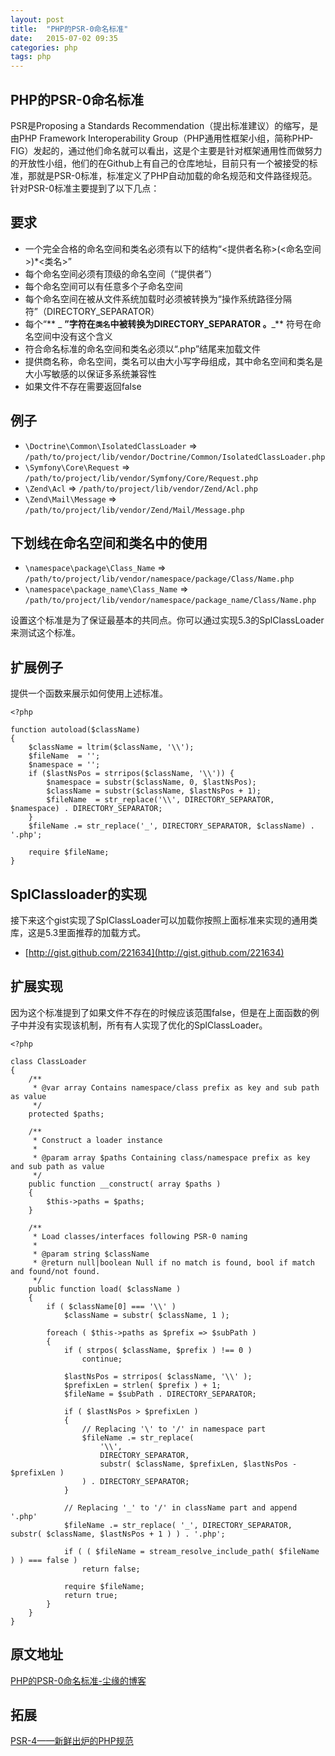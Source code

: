 ```yaml
---
layout: post
title:  "PHP的PSR-0命名标准"
date:   2015-07-02 09:35
categories: php
tags: php
---
```

PHP的PSR-0命名标准
------------------

PSR是Proposing a Standards Recommendation（提出标准建议）的缩写，是由PHP Framework Interoperability Group（PHP通用性框架小组，简称PHP-FIG）发起的，通过他们命名就可以看出，这是个主要是针对框架通用性而做努力的开放性小组，他们的在Github上有自己的仓库地址，目前只有一个被接受的标准，那就是PSR-0标准，标准定义了PHP自动加载的命名规范和文件路径规范。 针对PSR-0标准主要提到了以下几点：

要求
----

- 一个完全合格的命名空间和类名必须有以下的结构“\<提供者名称>\(<命名空间>\)*<类名>”
- 每个命名空间必须有顶级的命名空间（“提供者”）
- 每个命名空间可以有任意多个子命名空间
- 每个命名空间在被从文件系统加载时必须被转换为“操作系统路径分隔符”（DIRECTORY_SEPARATOR）
- 每个“** _ **”字符在`类名`中被转换为DIRECTORY_SEPARATOR 。**_** 符号在命名空间中没有这个含义
- 符合命名标准的命名空间和类名必须以“.php”结尾来加载文件
- 提供商名称，命名空间，类名可以由大小写字母组成，其中命名空间和类名是大小写敏感的以保证多系统兼容性
- 如果文件不存在需要返回false

例子
----

* `\Doctrine\Common\IsolatedClassLoader` => `/path/to/project/lib/vendor/Doctrine/Common/IsolatedClassLoader.php`
* `\Symfony\Core\Request` => `/path/to/project/lib/vendor/Symfony/Core/Request.php`
* `\Zend\Acl` => `/path/to/project/lib/vendor/Zend/Acl.php`
* `\Zend\Mail\Message` => `/path/to/project/lib/vendor/Zend/Mail/Message.php`

下划线在命名空间和类名中的使用
------------------------------

* `\namespace\package\Class_Name` => `/path/to/project/lib/vendor/namespace/package/Class/Name.php`
* `\namespace\package_name\Class_Name` => `/path/to/project/lib/vendor/namespace/package_name/Class/Name.php`

设置这个标准是为了保证最基本的共同点。你可以通过实现5.3的SplClassLoader来测试这个标准。

扩展例子
--------

提供一个函数来展示如何使用上述标准。

	<?php

    function autoload($className)
    {
        $className = ltrim($className, '\\');
        $fileName  = '';
        $namespace = '';
        if ($lastNsPos = strripos($className, '\\')) {
            $namespace = substr($className, 0, $lastNsPos);
            $className = substr($className, $lastNsPos + 1);
            $fileName  = str_replace('\\', DIRECTORY_SEPARATOR, $namespace) . DIRECTORY_SEPARATOR;
        }
        $fileName .= str_replace('_', DIRECTORY_SEPARATOR, $className) . '.php';

        require $fileName;
    }

SplClassloader的实现
--------------------

接下来这个gist实现了SplClassLoader可以加载你按照上面标准来实现的通用类库，这是5.3里面推荐的加载方式。

* [http://gist.github.com/221634](http://gist.github.com/221634)

扩展实现
--------

因为这个标准提到了如果文件不存在的时候应该范围false，但是在上面函数的例子中并没有实现该机制，所有有人实现了优化的SplClassLoader。

    <?php

    class ClassLoader
    {
        /**
         * @var array Contains namespace/class prefix as key and sub path as value
         */
        protected $paths;

        /**
         * Construct a loader instance
         *
         * @param array $paths Containing class/namespace prefix as key and sub path as value
         */
        public function __construct( array $paths )
        {
            $this->paths = $paths;
        }

        /**
         * Load classes/interfaces following PSR-0 naming
         *
         * @param string $className
         * @return null|boolean Null if no match is found, bool if match and found/not found.
         */
        public function load( $className )
        {
            if ( $className[0] === '\\' )
                $className = substr( $className, 1 );

            foreach ( $this->paths as $prefix => $subPath )
            {
                if ( strpos( $className, $prefix ) !== 0 )
                    continue;

                $lastNsPos = strripos( $className, '\\' );
                $prefixLen = strlen( $prefix ) + 1;
                $fileName = $subPath . DIRECTORY_SEPARATOR;

                if ( $lastNsPos > $prefixLen )
                {
                    // Replacing '\' to '/' in namespace part
                    $fileName .= str_replace(
                        '\\',
                        DIRECTORY_SEPARATOR,
                        substr( $className, $prefixLen, $lastNsPos - $prefixLen )
                    ) . DIRECTORY_SEPARATOR;
                }

                // Replacing '_' to '/' in className part and append '.php'
                $fileName .= str_replace( '_', DIRECTORY_SEPARATOR, substr( $className, $lastNsPos + 1 ) ) . '.php';

                if ( ( $fileName = stream_resolve_include_path( $fileName ) ) === false )
                    return false;

                require $fileName;
                return true;
            }
        }
    }

## 原文地址
[PHP的PSR-0命名标准-尘缘的博客](http://www.4wei.cn/archives/1002186)

## 拓展
[PSR-4——新鲜出炉的PHP规范](http://segmentfault.com/a/1190000000380008)
